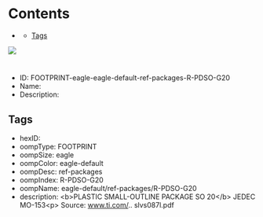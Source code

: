 



Contents
========

* [](#)
	* [Tags](#tags)
  
![][im]
# 

- ID: FOOTPRINT-eagle-eagle-default-ref-packages-R-PDSO-G20
- Name: 
- Description: 

## Tags

- hexID: 
- oompType: FOOTPRINT
- oompSize: eagle
- oompColor: eagle-default
- oompDesc: ref-packages
- oompIndex: R-PDSO-G20
- oompName: eagle-default/ref-packages/R-PDSO-G20
- description: &lt;b&gt;PLASTIC SMALL-OUTLINE PACKAGE SO 20&lt;/b&gt; JEDEC MO-153&lt;p&gt;&#xD;
Source: www.ti.com/.. slvs087l.pdf



[im]: image.png
